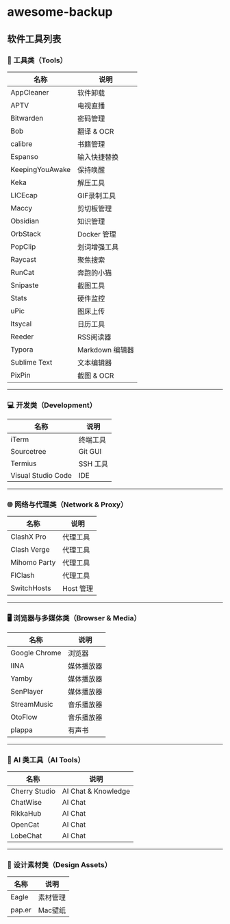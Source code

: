 # awesome-backup

## 软件工具列表

### 🧰 工具类（Tools）

| 名称                | 说明           |
|---------------------|----------------|
| AppCleaner          | 软件卸载       |
| APTV                | 电视直播       |
| Bitwarden           | 密码管理       |
| Bob                 | 翻译 & OCR    |
| calibre             | 书籍管理       |
| Espanso             | 输入快捷替换    |
| KeepingYouAwake     | 保持唤醒       |
| Keka                | 解压工具       |
| LICEcap             | GIF录制工具    |
| Maccy               | 剪切板管理     |
| Obsidian            | 知识管理       |
| OrbStack            | Docker 管理   |
| PopClip             | 划词增强工具    |
| Raycast             | 聚焦搜索       |
| RunCat              | 奔跑的小猫     |
| Snipaste            | 截图工具       |
| Stats               | 硬件监控       |
| uPic                | 图床上传       |
| Itsycal             | 日历工具       |
| Reeder              | RSS阅读器      |
| Typora              | Markdown 编辑器|
| Sublime Text        | 文本编辑器     |
| PixPin              | 截图 & OCR    |

---

### 💻 开发类（Development）

| 名称                | 说明           |
|---------------------|----------------|
| iTerm               | 终端工具       |
| Sourcetree          | Git GUI        |
| Termius             | SSH 工具       |
| Visual Studio Code  | IDE            |

---

### 🌐 网络与代理类（Network & Proxy）

| 名称                | 说明           |
|---------------------|----------------|
| ClashX Pro          | 代理工具       |
| Clash Verge         | 代理工具       |
| Mihomo Party        | 代理工具       |
| FlClash             | 代理工具       |
| SwitchHosts         | Host 管理     |

---

### 🖥️ 浏览器与多媒体类（Browser & Media）

| 名称                | 说明           |
|---------------------|----------------|
| Google Chrome       | 浏览器         |
| IINA                | 媒体播放器     |
| Yamby               | 媒体播放器     |
| SenPlayer           | 媒体播放器     |
| StreamMusic         | 音乐播放器     |
| OtoFlow             | 音乐播放器     |
| plappa              | 有声书        |

---

### 🤖 AI 类工具（AI Tools）

| 名称                | 说明           |
|---------------------|----------------|
| Cherry Studio       | AI Chat & Knowledge |
| ChatWise            | AI Chat       |
| RikkaHub            | AI Chat        |
| OpenCat             | AI Chat        |
| LobeChat            | AI Chat        |

---

### 🎨 设计素材类（Design Assets）

| 名称                | 说明           |
|---------------------|----------------|
| Eagle               | 素材管理       |
| pap.er              | Mac壁纸       |
